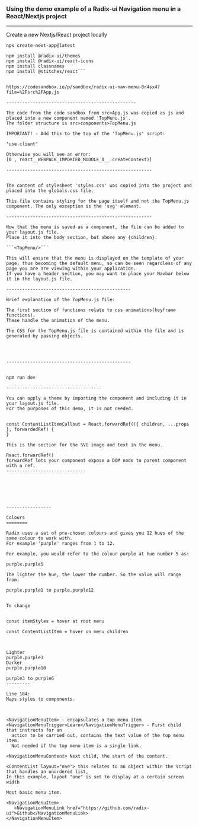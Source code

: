 ### Using the demo example of a Radix-ui Navigation menu in a React/Nextjs project
---  

Create a new Nextjs/React project locally

```npx create-next-app@latest```

```npm install @radix-ui/react-navigation-menu
npm install @radix-ui/themes
npm install @radix-ui/react-icons
npm install classnames
npm install @stitches/react```


https://codesandbox.io/p/sandbox/radix-ui-nav-menu-8r4sx4?file=%2Fsrc%2FApp.js

-------------------------------------------------

The code from the code sandbox from src>App.js was copied as js and placed into a new component named 'TopMenu.js'.
The folder structure is src>components>TopMenu.js

IMPORTANT! - Add this to the top of the 'TopMenu.js' script:

"use client"

Otherwise you will see an error: 
[0 , react__WEBPACK_IMPORTED_MODULE_0__.createContext)]

-------------------------------------------------------


The content of stylesheet 'styles.css' was copied into the project and placed into the globals.css file.

This file contains styling for the page itself and not the TopMenu.js component. The only exception is the 'svg' element.

-------------------------------------------------------

Now that the menu is saved as a component, the file can be added to your layout.js file.
Place it into the body section, but above any {children}:

```<TopMenu/>```

This will ensure that the menu is displayed on the template of your page, thus becoming the default menu, so can be seen regardless of any page you are are viewing within your application.
If you have a header section, you may want to place your Navbar below it in the layout.js file.

-----------------------------------------------

Brief explanation of the TopMenu.js file:

The first section of functions relate to css animations(keyframe functions).
These handle the animation of the menu.

The CSS for the TopMenu.js file is contained within the file and is generated by passing objects.




-----------------------------------------------


npm run dev

------------------------------------

You can apply a theme by importing the component and including it in your layout.js file.
For the purposes of this demo, it is not needed.


const ContentListItemCallout = React.forwardRef(({ children, ...props }, forwardedRef) {
}

This is the section for the SVG image and text in the menu.

React.forwardRef()
forwardRef lets your component expose a DOM node to parent component with a ref.
------------------------------






-----------------

Colours
========

Radix uses a set of pre-chosen colours and gives you 12 hues of the same colour to work with.
For example 'purple' ranges from 1 to 12. 

For example, you would refer to the colour purple at hue number 5 as:

purple.purple5

The lighter the hue, the lower the number. So the value will range from:

purple.purple1 to purple.purple12


To change 


const itemStyles = hover at root menu

const ContentListItem = hover on menu children



Lighter
purple.purple3
Darker
purple.purple10

purple3 to purple6
---------

Line 184:
Maps styles to components.



<NavigationMenuItem> - encapsulates a top menu item
<NavigationMenuTrigger>Learn</NavigationMenuTrigger> - First child that instructs for an 
  action to be carried out, contains the text value of the top menu item.
  Not needed if the top menu item is a single link.  

<NavigationMenuContent> Next child, the start of the content.

<ContentList layout="one"> this relates to an object within the script that handles an unordered list, 
In this example, layout "one" is set to display at a certain screen width

Most basic menu item.

<NavigationMenuItem>
   <NavigationMenuLink href="https://github.com/radix-ui">Github</NavigationMenuLink>
</NavigationMenuItem>
